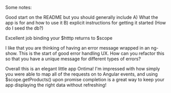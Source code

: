 Some notes:

Good start on the README but you should generally include
 A) What the app is for and how to use it
 B) explicit instructions for getting it started (How do I seed the db?)

Excellent job binding your $htttp returns to $scope 

I like that you are thinking of having an error message wrapped in an ng-show. This is the start of good error handling UX. How can you refactor this so that you have a unique message for different types of errors?

Overall this is an elegant little app Ontima! I'm impressed with how simply you were able to map all of the requests on to Angular events, and using $scope.getProducts() upon promise completion is a great way to keep your app displaying the right data without refreshing!

